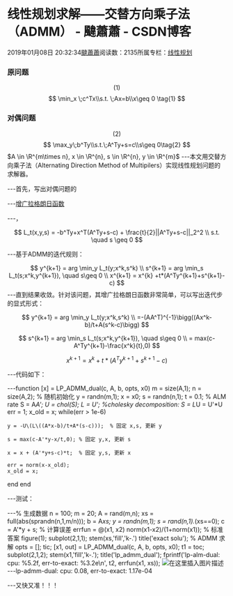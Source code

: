 
# 线性规划求解——交替方向乘子法（ADMM） - 颹蕭蕭 - CSDN博客


2019年01月08日 20:32:34[颹蕭蕭](https://me.csdn.net/itnerd)阅读数：2135所属专栏：[线性规划](https://blog.csdn.net/column/details/32485.html)



### 原问题
$$
(1)
$$
$$
\min_x \;c^Tx\\s.t. \;Ax=b\\x\geq 0 \tag{1}
$$

### 对偶问题
$$
(2)
$$
$$
\max_y\;b^Ty\\s.t.\;A^Ty+s=c\\s\geq 0\tag{2}
$$
$A \in \R^{m\times n}, x \in \R^{n}, s \in \R^{n}, y \in \R^{m}$
---本文用交替方向乘子法（Alternating Direction Method of Multipilers）实现线性规划问题的求解器。

---首先，写出对偶问题的

---[增广拉格朗日函数](https://blog.csdn.net/itnerd/article/details/86012869)

---，

$$
L_t(x,y,s) = -b^Ty+x^T(A^Ty+s-c) + \frac{t}{2}||A^Ty+s-c||_2^2 \\ s.t. \quad s \geq 0
$$

---基于ADMM的迭代规则：

$$
y^{k+1} = arg \min_y L_t(y;x^k,s^k) \\ s^{k+1} = arg \min_s L_t(s;x^k,y^{k+1}), \quad s\geq 0 \\ x^{k+1} = x^{k} +t*(A^Ty^{k+1}+s^{k+1}-c)
$$
---直到结果收敛。针对该问题，其增广拉格朗日函数非常简单，可以写出迭代步的显式形式：

$$
y^{k+1} = arg \min_y L_t(y;x^k,s^k) \\ =-(AA^T)^{-1}\bigg((Ax^k-b)/t+A(s^k-c)\bigg)
$$

$$
s^{k+1} = arg \min_s L_t(s;x^k,y^{k+1}), \quad s\geq 0 \\ = max(c-A^Ty^{k+1}-\frac{x^k}{t},0)
$$

$$
x^{k+1} = x^{k} +t*(A^Ty^{k+1}+s^{k+1}-c)
$$

---代码如下：

---function [x] = LP_ADMM_dual(c, A, b, opts, x0)
m = size(A,1);
n = size(A,2);
% 随机初始化
y = randn(m,1);
x = x0; 
s = randn(n,1);
t = 0.1;  % ALM rate
S = A*A';
U = chol(S);
L = U'; %cholesky decomposition: S = L*U = U'*U
err = 1;
x_old = x;
while(err > 1e-6)
    
    y = -U\(L\((A*x-b)/t+A*(s-c)));  % 固定 x,s, 更新 y
    
    s = max(c-A'*y-x/t,0); % 固定 y,x, 更新 s
    
    x = x + (A'*y+s-c)*t;  % 固定 y,s, 更新 x
    
    err = norm(x-x_old);
    x_old = x;
end
end

---测试：

---% 生成数据
n = 100;
m = 20;
A = rand(m,n);
xs = full(abs(sprandn(n,1,m/n)));
b = A*xs;
y = randn(m,1);
s = rand(n,1).*(xs==0);
c = A'*y + s;
% 计算误差
errfun = @(x1, x2) norm(x1-x2)/(1+norm(x1));
% 标准答案
figure(1);
subplot(2,1,1);
stem(xs,'fill','k-.')
title('exact solu');
% ADMM 求解
opts = [];
tic;
[x1, out] = LP_ADMM_dual(c, A, b, opts, x0);
t1 = toc;
subplot(2,1,2);
stem(x1,'fill','k-.');
title('lp_admm_dual');
fprintf('lp-alm-dual: cpu: %5.2f, err-to-exact: %3.2e\n', t2, errfun(x1, xs));
![在这里插入图片描述](https://img-blog.csdnimg.cn/20190108202816670.png?x-oss-process=image/watermark,type_ZmFuZ3poZW5naGVpdGk,shadow_10,text_aHR0cHM6Ly9ibG9nLmNzZG4ubmV0L2l0bmVyZA==,size_16,color_FFFFFF,t_70)
---lp-admm-dual: cpu:  0.08, err-to-exact: 1.17e-04

---又快又准！！！


